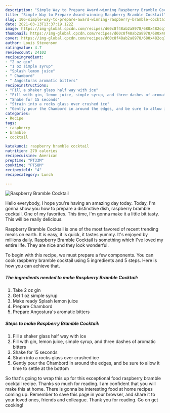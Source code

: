 ```yaml
---
description: "Simple Way to Prepare Award-winning Raspberry Bramble Cocktail"
title: "Simple Way to Prepare Award-winning Raspberry Bramble Cocktail"
slug: 106-simple-way-to-prepare-award-winning-raspberry-bramble-cocktail
date: 2021-03-13T13:37:19.122Z
image: https://img-global.cpcdn.com/recipes/d60c8f48ab2a8978/680x482cq70/raspberry-bramble-cocktail-recipe-main-photo.jpg
thumbnail: https://img-global.cpcdn.com/recipes/d60c8f48ab2a8978/680x482cq70/raspberry-bramble-cocktail-recipe-main-photo.jpg
cover: https://img-global.cpcdn.com/recipes/d60c8f48ab2a8978/680x482cq70/raspberry-bramble-cocktail-recipe-main-photo.jpg
author: Louis Stevenson
ratingvalue: 4.7
reviewcount: 24102
recipeingredient:
- "2 oz gin"
- "1 oz simple syrup"
- "Splash lemon juice"
- " Chambord"
- " Angosturas aromatic bitters"
recipeinstructions:
- "Fill a shaker glass half way with ice"
- "Fill with gin, lemon juice, simple syrup, and three dashes of aromatic bitters"
- "Shake for 15 seconds"
- "Strain into a rocks glass over crushed ice"
- "Gently pour the Chambord in around the edges, and be sure to allow it time to settle at the bottom"
categories:
- Recipe
tags:
- raspberry
- bramble
- cocktail

katakunci: raspberry bramble cocktail 
nutrition: 270 calories
recipecuisine: American
preptime: "PT33M"
cooktime: "PT58M"
recipeyield: "4"
recipecategory: Lunch

---
```



![Raspberry Bramble Cocktail](https://img-global.cpcdn.com/recipes/d60c8f48ab2a8978/680x482cq70/raspberry-bramble-cocktail-recipe-main-photo.jpg)

Hello everybody, I hope you're having an amazing day today. Today, I'm gonna show you how to prepare a distinctive dish, raspberry bramble cocktail. One of my favorites. This time, I'm gonna make it a little bit tasty. This will be really delicious.

Raspberry Bramble Cocktail is one of the most favored of recent trending meals on earth. It is easy, it is quick, it tastes yummy. It's enjoyed by millions daily. Raspberry Bramble Cocktail is something which I've loved my entire life. They are nice and they look wonderful.




To begin with this recipe, we must prepare a few components. You can cook raspberry bramble cocktail using 5 ingredients and 5 steps. Here is how you can achieve that.

<!--inarticleads1-->

##### The ingredients needed to make Raspberry Bramble Cocktail:

1. Take 2 oz gin
1. Get 1 oz simple syrup
1. Make ready Splash lemon juice
1. Prepare  Chambord
1. Prepare  Angostura&#39;s aromatic bitters




<!--inarticleads2-->

##### Steps to make Raspberry Bramble Cocktail:

1. Fill a shaker glass half way with ice
1. Fill with gin, lemon juice, simple syrup, and three dashes of aromatic bitters
1. Shake for 15 seconds
1. Strain into a rocks glass over crushed ice
1. Gently pour the Chambord in around the edges, and be sure to allow it time to settle at the bottom




So that's going to wrap this up for this exceptional food raspberry bramble cocktail recipe. Thanks so much for reading. I am confident that you will make this at home. There is gonna be interesting food at home recipes coming up. Remember to save this page in your browser, and share it to your loved ones, friends and colleague. Thank you for reading. Go on get cooking!
